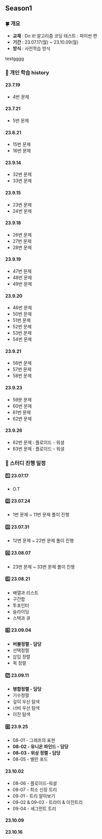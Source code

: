 ## Season1 
### 🍀 개요
- **교재** : Do it! 알고리즘 코딩 테스트 : 파이썬 편
- **기간** : 23.07.17(월) ~ 23.10.09(월)
- **방식** : 사전학습 방식


testgggg
### 🎯 개인 학습 history
#### 23.7.19 
- 4번 문제

#### 23.7.21
- 5번 문제

#### 23.8.21
- 15번 문제
- 16번 문제

#### 23.9.14
- 32번 문제
- 33번 문제

#### 23.9.15
- 23번 문제
- 24번 문제

#### 23.9.18
- 26번 문제
- 27번 문제
- 28번 문제

#### 23.9.19
- 47번 문제
- 48번 문제
- 49번 문제

#### 23.9.20
- 46번 문제
- 50번 문제
- 51번 문제
- 52번 문제
- 53번 문제
- 54번 문제

#### 23.9.21
- 56번 문제
- 57번 문제
- 58번 문제

#### 23.9.23
- 59문 문제
- 60번 문제
- 61번 문제
- 62번 문제

#### 23.9.26
- 62번 문제 : 플로이드 - 워셜 
- 63번 문제 : 플로이드 - 워셜

### 🎁 스터디 진행 일정
#### 1️⃣ 23.07.17
- O.T


#### 2️⃣ 23.07.24
- 1번 문제 ~ 11번 문제 풀이 진행


#### 3️⃣ 23.07.31
- 12번 문제 ~ 22번 문제 풀이 진행


#### 4️⃣ 23.08.07
- 23번 문제 ~ 33번 문제 풀이 진행


#### 5️⃣ 23.08.21
- 배열과 리스트
- 구간합
- 투포인터
- 슬라이딩
- 스택과 큐


#### 6️⃣ 23.09.04
- **버블정렬 - 담당**
- 선택정렬
- 삽입 정렬
- 퀵 정렬


#### 7️⃣ 23.09.11
- **병합정렬 - 담당**
- 기수정렬
- 깊이 우선 탐색
- 너비 우선 탐색
- 이진 탐색


#### 8️⃣ 23.9.25
- 08-01 - 그래프의 표현
- **08-02 - 유니온 파인드 - 담당**
- **08-03 - 위상 정렬 - 담당**
- 08-05 - 벨만 포드


#### 23.10.02
- 08-06 - 플로이드-워셜
- 08-07 - 최소 신장 트리
- 09-01 - 트리 알아보기
- 09-02 & 09-03 - 트라이 & 이진트리
- 09-04 - 세그먼트 트리


#### 23.10.09


#### 23.10.16

